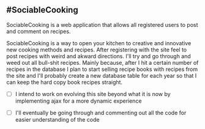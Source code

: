 #SociableCooking
----------------
SociableCooking is a web application that allows all registered users to post and comment on recipes.

SociableCooking is a way to open your kitchen to creative and innovative new cooking methods and recipes. After
registering with the site feel to post recipes with weird and akward directions. I'll try and go through and weed out
all bull-shit recipes. Mainly because, after I hit a certain number of recipes in the database I plan to start selling
recipe books with recipes from the site and I'll probably create a new database table for each year so that I can keep
the hard copy book recipes straight.

* [ ] I intend to work on evolving this site beyond what it is now by implementing ajax for a more dynamic experience

* [ ] I'll eventually be going through and commenting out all the code for easier understanding of the code

